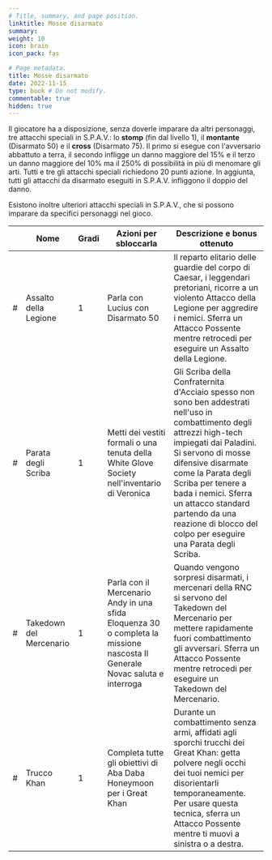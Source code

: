 ```yaml
---
# Title, summary, and page position.
linktitle: Mosse disarmato
summary: 
weight: 10
icon: brain
icon_pack: fas

# Page metadata.
title: Mosse disarmato
date: 2022-11-15
type: book # Do not modify.
commentable: true
hidden: true
---
```


<div class="fnv">

Il giocatore ha a disposizione, senza doverle imparare da altri personaggi, tre attacchi speciali in S.P.A.V.: lo **stomp** (fin dal livello 1), il **montante** (Disarmato 50) e il **cross** (Disarmato 75). Il primo si esegue con l'avversario abbattuto a terra, il secondo infligge un danno maggiore del 15% e il terzo un danno maggiore del 10% ma il 250% di possibilità in più di menomare gli arti. Tutti e tre gli attacchi speciali richiedono 20 punti azione. In aggiunta, tutti gli attacchi da disarmato eseguiti in S.P.A.V. infliggono il doppio del danno.

Esistono inoltre ulteriori attacchi speciali in S.P.A.V., che si possono imparare da specifici personaggi nel gioco.



|   | Nome                    | Gradi | Azioni per sbloccarla                                                                                                       | Descrizione e bonus ottenuto                                                                                                                                                                                                                                                                                                                                     |
|---|-------------------------|-------|-----------------------------------------------------------------------------------------------------------------------------|------------------------------------------------------------------------------------------------------------------------------------------------------------------------------------------------------------------------------------------------------------------------------------------------------------------------------------------------------------------|
| # | Assalto della Legione   |   1   | Parla con Lucius con Disarmato 50                                                                                           | Il reparto elitario delle guardie del corpo di Caesar, i leggendari pretoriani, ricorre a un violento Attacco della Legione per aggredire i nemici. Sferra un Attacco Possente mentre retrocedi per eseguire un Assalto della Legione.                                                                                                                           |
| # | Parata degli Scriba     |   1   | Metti dei vestiti formali o una tenuta della White Glove Society nell'inventario di Veronica                                | Gli Scriba della Confraternita d'Acciaio spesso non sono ben addestrati nell'uso in combattimento degli attrezzi high-tech impiegati dai Paladini. Si servono di mosse difensive disarmate come la Parata degli Scriba per tenere a bada i nemici. Sferra un attacco standard partendo da una reazione di blocco del colpo per eseguire una Parata degli Scriba. |
| # | Takedown del Mercenario |   1   | Parla con il Mercenario Andy in una sfida Eloquenza 30 o completa la missione nascosta Il Generale Novac saluta e interroga | Quando vengono sorpresi disarmati, i mercenari della RNC si servono del Takedown del Mercenario per mettere rapidamente fuori combattimento gli avversari. Sferra un Attacco Possente mentre retrocedi per eseguire un Takedown del Mercenario.                                                                                                                  |
| # | Trucco Khan             |   1   | Completa tutte gli obiettivi di Aba Daba Honeymoon per i Great Khan                                                         | Durante un combattimento senza armi, affidati agli sporchi trucchi dei Great Khan: getta polvere negli occhi dei tuoi nemici per disorientarli temporaneamente. Per usare questa tecnica, sferra un Attacco Possente mentre ti muovi a sinistra o a destra.                                                                                                      |

</div>
